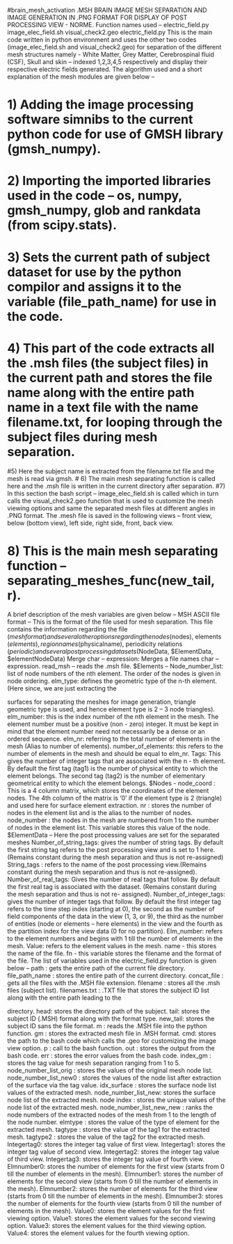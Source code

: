 #brain_mesh_activation
.MSH BRAIN IMAGE MESH SEPARATION AND IMAGE GENERATION IN .PNG FORMAT FOR DISPLAY OF POST PROCESSING VIEW - NORME.
Function names used –
electric_field.py image_elec_field.sh visual_check2.geo
electric_field.py
This is the main code written in python environment and uses the other two codes (image_elec_field.sh and visual_check2.geo) for separation of the different mesh structures namely - White Matter, Grey Matter, Cerebrospinal fluid (CSF), Skull and skin – indexed 1,2,3,4,5 respectively and display their respective electric fields generated.
The algorithm used and a short explanation of the mesh modules are given below –
# 1) Adding the image processing software simnibs to the current python code for use of GMSH library (gmsh_numpy).
# 2) Importing the imported libraries used in the code – os, numpy, gmsh_numpy, glob and rankdata (from scipy.stats).
# 3) Sets the current path of subject dataset for use by the python compilor and assigns it to the variable (file_path_name) for use in the code.
# 4) This part of the code extracts all the .msh files (the subject files) in the current path and stores the file name along with the entire path name in a text file with the name filename.txt, for looping through the subject files during mesh separation.
#5) Here the subject name is extracted from the filename.txt file and the mesh is read via gmsh. # 6) The main mesh separating function is called here and the .msh file is written in the current directory after separation.
#7) In this section the bash script – image_elec_field.sh is called which in turn calls the visual_check2.geo function that is used to customize the mesh viewing options and same the separated mesh files at different angles in .PNG format. The .mesh file is saved in the following views – front view, below (bottom view), left side, right side, front, back view.
# 8) This is the main mesh separating function – separating_meshes_func(new_tail, r).
A brief description of the mesh variables are given below –
MSH ASCII file format – This is the format of the file used for mesh separation. This file contains the information regarding the file ($meshformat) and several other options regarding the nodes ($nodes), elements ($elements), region names ($physicalname), periodicity relations ($periodic) and several post processing datasets ($NodeData, $ElementData, $elementNodeData) Merge char – expression: Merges a file names char – expression.
read_msh – reads the .msh file.
$Elements –
Node_number_list: list of node numbers of the nth element. The order of the nodes is given in node ordering.
elm_type: defines the geometric type of the n-th element. (Here since, we are just extracting the
      
surfaces for separating the meshes for image generation, triangle geometric type is used, and hence element type is 2 – 3 node triangles).
elm_number: this is the index number of the nth element in the mesh. The element number must be a positive (non - zero) integer. It must be kept in mind that the element number need not necessarily be a dense or an ordered sequence.
elm_nr: referring to the total number of elements in the mesh (Alias to number of elements). number_of_elements: this refers to the number of elements in the mesh and should be equal to elm_nr.
Tags: This gives the number of integer tags that are associated with the n - th element. By default the first tag (tag1) is the number of physical entity to which the element belongs. The second tag (tag2) is the number of elementary geometrical entity to which the element belongs.
$Nodes -
node_coord : This is a 4 column matrix, which stores the coordinates of the element nodes. The 4th column of the matrix is ‘0’ if the element type is 2 (triangle) and used here for surface element extraction.
nr : stores the number of nodes in the element list and is the alias to the number of nodes. node_number : the nodes in the mesh are numbered from 1 to the number of nodes in the element list. This variable stores this value of the node.
$ElementData – Here the post processing values are set for the separated meshes Number_of_string_tags: gives the number of string tags. By default the first string tag refers to the post processing view and is set to 1 here. (Remains constant during the mesh separation and thus is not re-assigned)
String_tags : refers to the name of the post processing view.(Remains constant during the mesh separation and thus is not re-assigned).
Number_of_real_tags: Gives the number of real tags that follow. By default the first real tag is associated with the dataset. (Remains constant during the mesh separation and thus is not re- assigned).
Number_of_integer_tags: gives the number of integer tags that follow. By default the first integer tag refers to the time step index (starting at 0), the second as the number of field components of the data in the view (1, 3, or 9), the third as the number of entities (node or elements – here elements) in the view and the fourth as the partition index for the view data (0 for no partition).
Elm_number: refers to the element numbers and begins with 1 till the number of elements in the mesh.
Value: refers to the element values in the mesh.
name - this stores the name of the file.
fn - this variable stores the filename and the format of the file.
The list of variables used in the electric_field.py function is given below –
path : gets the entire path of the current file directory.
file_path_name : stores the entire path of the current directory.
concat_file : gets all the files with the .MSH file extension.
filename : stores all the .msh files (subject list).
filenames.txt : .TXT file that stores the subject ID list along with the entire path leading to the
     
directory.
head: stores the directory path of the subject.
tail: stores the subject ID (.MSH) format along with the format type.
new_tail: stores the subject ID sans the file format.
m : reads the .MSH file into the python function.
gm : stores the extracted mesh file in .MSH format.
cmd: stores the path to the bash code which calls the .geo for customizing the image view option. p : call to the bash function.
out : stores the output from the bash code.
err : stores the error values from the bash code.
index_gm : stores the tag value for mesh separation ranging from 1 to 5.
node_number_list_orig : stores the values of the original mesh node list. node_number_list_new0 : stores the values of the node list after extraction of the surface via the tag value.
idx_surface : stores the surface node list values of the extracted mesh.
node_number_list_new: stores the surface node list of the extracted mesh.
node index : stores the unique values of the node list of the extracted mesh. node_number_list_new_new : ranks the node numbers of the extracted nodes of the mesh from 1 to the length of the node number.
elmtype : stores the value of the type of element for the extracted mesh.
tagtype : stores the value of the tag1 for the extracted mesh.
tagtype2 : stores the value of the tag2 for the extracted mesh.
Integertag0: stores the integer tag value of first view.
Integertag1: stores the integer tag value of second view.
Integertag2: stores the integer tag value of third view.
Integertag3: stores the integer tag value of fourth view.
Elmnumber0: stores the number of elements for the first view (starts from 0 till the number of elements in the mesh).
Elmnumber1: stores the number of elements for the second view (starts from 0 till the number of elements in the mesh).
Elmnumber2: stores the number of elements for the third view (starts from 0 till the number of elements in the mesh).
Elmnumber3: stores the number of elements for the fourth view (starts from 0 till the number of elements in the mesh).
Value0: stores the element values for the first viewing option.
Value1: stores the element values for the second viewing option.
Value3: stores the element values for the third viewing option.
Value4: stores the element values for the fourth viewing option.
